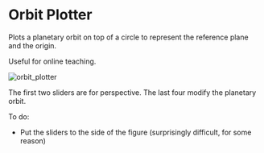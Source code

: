 # Orbit Plotter
Plots a planetary orbit on top of a circle to represent the reference plane and the origin.

Useful for online teaching.

![orbit_plotter](https://github.com/MatiasCerioni/Planetary-Orbit-Plotter/assets/129879523/6989c622-b655-431a-a9be-b9b10782b25a)

The first two sliders are for perspective. The last four modify the planetary orbit.

To do:
- Put the sliders to the side of the figure (surprisingly difficult, for some reason)
